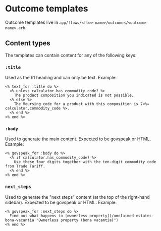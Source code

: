 # Outcome templates

Outcome templates live in `app/flows/<flow-name>/outcomes/<outcome-name>.erb`.

## Content types

The templates can contain content for any of the following keys:

### `:title`

Used as the h1 heading and can only be text. Example:

```erb
<% text_for :title do %>
  <% unless calculator.has_commodity_code? %>
    The product composition you indicated is not possible.
  <% else %>
    The Meursing code for a product with this composition is 7<%= calculator.commodity_code %>.
  <% end %>
<% end %>
```

### `:body`

Used to generate the main content. Expected to be govspeak or HTML. Example:

```erb
<% govspeak_for :body do %>
  <% if calculator.has_commodity_code? %>
    Use these four digits together with the ten-digit commodity code from Trade Tariff.
  <% end %>
<% end %>
```

### `next_steps`

Used to generate the "next steps" content (at the top of the right-hand sidebar). Expected to be govspeak or HTML. Example:

```erb
<% govspeak_for :next_steps do %>
  Find out what happens to [ownerless property](/unclaimed-estates-bona-vacantia "Ownerless property (bona vacantia)")
<% end %>
```
